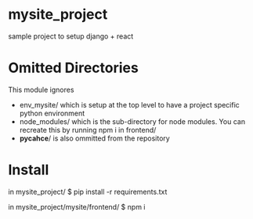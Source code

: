 # mysite_project
sample project to setup django + react

Omitted Directories
===================
This module ignores
* env_mysite/ which is setup at the top level to have a project specific python environment
* node_modules/ which is the sub-directory for node modules. You can recreate this by running npm i in frontend/
* __pycahce__/ is also ommitted from the repository

Install
=======
in mysite_project/
$ pip install -r requirements.txt

in mysite_project/mysite/frontend/
$ npm i
